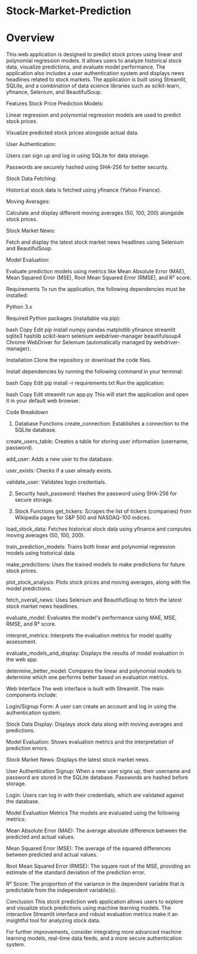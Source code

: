 # Stock-Market-Prediction

# Overview
This web application is designed to predict stock prices using linear and polynomial regression models. It allows users to analyze historical stock data, visualize predictions, and evaluate model performance. The application also includes a user authentication system and displays news headlines related to stock markets. The application is built using Streamlit, SQLite, and a combination of data science libraries such as scikit-learn, yfinance, Selenium, and BeautifulSoup.

Features
Stock Price Prediction Models:

Linear regression and polynomial regression models are used to predict stock prices.

Visualize predicted stock prices alongside actual data.

User Authentication:

Users can sign up and log in using SQLite for data storage.

Passwords are securely hashed using SHA-256 for better security.

Stock Data Fetching:

Historical stock data is fetched using yfinance (Yahoo Finance).

Moving Averages:

Calculate and display different moving averages (50, 100, 200) alongside stock prices.

Stock Market News:

Fetch and display the latest stock market news headlines using Selenium and BeautifulSoup.

Model Evaluation:

Evaluate prediction models using metrics like Mean Absolute Error (MAE), Mean Squared Error (MSE), Root Mean Squared Error (RMSE), and R² score.

Requirements
To run the application, the following dependencies must be installed:

Python 3.x

Required Python packages (installable via pip):

bash
Copy
Edit
pip install numpy pandas matplotlib yfinance streamlit sqlite3 hashlib scikit-learn selenium webdriver-manager beautifulsoup4
Chrome WebDriver for Selenium (automatically managed by webdriver-manager).

Installation
Clone the repository or download the code files.

Install dependencies by running the following command in your terminal:

bash
Copy
Edit
pip install -r requirements.txt
Run the application:

bash
Copy
Edit
streamlit run app.py
This will start the application and open it in your default web browser.

Code Breakdown
1. Database Functions
create_connection: Establishes a connection to the SQLite database.

create_users_table: Creates a table for storing user information (username, password).

add_user: Adds a new user to the database.

user_exists: Checks if a user already exists.

validate_user: Validates login credentials.

2. Security
hash_password: Hashes the password using SHA-256 for secure storage.

3. Stock Functions
get_tickers: Scrapes the list of tickers (companies) from Wikipedia pages for S&P 500 and NASDAQ-100 indices.

load_stock_data: Fetches historical stock data using yfinance and computes moving averages (50, 100, 200).

train_prediction_models: Trains both linear and polynomial regression models using historical data.

make_predictions: Uses the trained models to make predictions for future stock prices.

plot_stock_analysis: Plots stock prices and moving averages, along with the model predictions.

fetch_overall_news: Uses Selenium and BeautifulSoup to fetch the latest stock market news headlines.

evaluate_model: Evaluates the model's performance using MAE, MSE, RMSE, and R² score.

interpret_metrics: Interprets the evaluation metrics for model quality assessment.

evaluate_models_and_display: Displays the results of model evaluation in the web app.

determine_better_model: Compares the linear and polynomial models to determine which one performs better based on evaluation metrics.

Web Interface
The web interface is built with Streamlit. The main components include:

Login/Signup Form: A user can create an account and log in using the authentication system.

Stock Data Display: Displays stock data along with moving averages and predictions.

Model Evaluation: Shows evaluation metrics and the interpretation of prediction errors.

Stock Market News: Displays the latest stock market news.

User Authentication
Signup: When a new user signs up, their username and password are stored in the SQLite database. Passwords are hashed before storage.

Login: Users can log in with their credentials, which are validated against the database.

Model Evaluation Metrics
The models are evaluated using the following metrics:

Mean Absolute Error (MAE): The average absolute difference between the predicted and actual values.

Mean Squared Error (MSE): The average of the squared differences between predicted and actual values.

Root Mean Squared Error (RMSE): The square root of the MSE, providing an estimate of the standard deviation of the prediction error.

R² Score: The proportion of the variance in the dependent variable that is predictable from the independent variable(s).

Conclusion
This stock prediction web application allows users to explore and visualize stock predictions using machine learning models. The interactive Streamlit interface and robust evaluation metrics make it an insightful tool for analyzing stock data.

For further improvements, consider integrating more advanced machine learning models, real-time data feeds, and a more secure authentication system.
